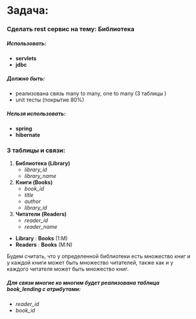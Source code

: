 # Задача:

### Сделать rest сервис на тему: Библиотека

##### Использовать: 

* **servlets**
* **jdbc**

##### Должно быть:

* реализована связь many to many, one to many (3 таблицы )
* unit тесты (покрытие 80%)

##### Нельзя использовать:

* **spring** 
* **hibernate**

### 3 таблицы и связи:

1. **Библиотека (Library)**
    * _library_id_
    * _library_name_
2. **Книги (Books)**
    * _book_id_
    * _title_
    * _author_
    * _library_id_
3. **Читатели (Readers)**
    * _reader_id_
    * _reader_name_

* **Library** : **Books** (1:M)
* **Readers** : **Books** (M:N)

Будем считать, что у определенной библиотеки есть множество книг и у каждой книги может быть множество читателей, также как и у каждого читателя может быть множество книг.

##### Для связи многие ко многим будет реализована таблица book_lending c атрибутами:

* _reader_id_
* _book_id_ 
